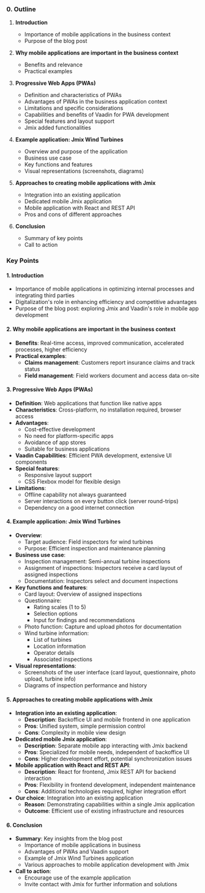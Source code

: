 ### 0. Outline

1. **Introduction**
    - Importance of mobile applications in the business context
    - Purpose of the blog post

2. **Why mobile applications are important in the business context**
    - Benefits and relevance
    - Practical examples

3. **Progressive Web Apps (PWAs)**
    - Definition and characteristics of PWAs
    - Advantages of PWAs in the business application context
    - Limitations and specific considerations
    - Capabilities and benefits of Vaadin for PWA development
    - Special features and layout support
    - Jmix added functionalities

4. **Example application: Jmix Wind Turbines**
    - Overview and purpose of the application
    - Business use case
    - Key functions and features
    - Visual representations (screenshots, diagrams)

5. **Approaches to creating mobile applications with Jmix**
    - Integration into an existing application
    - Dedicated mobile Jmix application
    - Mobile application with React and REST API
    - Pros and cons of different approaches

6. **Conclusion**
    - Summary of key points
    - Call to action

### Key Points

#### 1. Introduction
- Importance of mobile applications in optimizing internal processes and integrating third parties
- Digitalization's role in enhancing efficiency and competitive advantages
- Purpose of the blog post: exploring Jmix and Vaadin's role in mobile app development

#### 2. Why mobile applications are important in the business context
- **Benefits**: Real-time access, improved communication, accelerated processes, higher efficiency
- **Practical examples**:
    - **Claims management**: Customers report insurance claims and track status
    - **Field management**: Field workers document and access data on-site

#### 3. Progressive Web Apps (PWAs)
- **Definition**: Web applications that function like native apps
- **Characteristics**: Cross-platform, no installation required, browser access
- **Advantages**:
    - Cost-effective development
    - No need for platform-specific apps
    - Avoidance of app stores
    - Suitable for business applications
- **Vaadin Capabilities**: Efficient PWA development, extensive UI components
- **Special features**:
    - Responsive layout support
    - CSS Flexbox model for flexible design
- **Limitations**:
    - Offline capability not always guaranteed
    - Server interactions on every button click (server round-trips)
    - Dependency on a good internet connection

#### 4. Example application: Jmix Wind Turbines
- **Overview**:
    - Target audience: Field inspectors for wind turbines
    - Purpose: Efficient inspection and maintenance planning
- **Business use case**:
    - Inspection management: Semi-annual turbine inspections
    - Assignment of inspections: Inspectors receive a card layout of assigned inspections
    - Documentation: Inspectors select and document inspections
- **Key functions and features**:
    - Card layout: Overview of assigned inspections
    - Questionnaire:
        - Rating scales (1 to 5)
        - Selection options
        - Input for findings and recommendations
    - Photo function: Capture and upload photos for documentation
    - Wind turbine information:
        - List of turbines
        - Location information
        - Operator details
        - Associated inspections
- **Visual representations**:
    - Screenshots of the user interface (card layout, questionnaire, photo upload, turbine info)
    - Diagrams of inspection performance and history

#### 5. Approaches to creating mobile applications with Jmix
- **Integration into an existing application**:
    - **Description**: Backoffice UI and mobile frontend in one application
    - **Pros**: Unified system, simple permission control
    - **Cons**: Complexity in mobile view design
- **Dedicated mobile Jmix application**:
    - **Description**: Separate mobile app interacting with Jmix backend
    - **Pros**: Specialized for mobile needs, independent of backoffice UI
    - **Cons**: Higher development effort, potential synchronization issues
- **Mobile application with React and REST API**:
    - **Description**: React for frontend, Jmix REST API for backend interaction
    - **Pros**: Flexibility in frontend development, independent maintenance
    - **Cons**: Additional technologies required, higher integration effort
- **Our choice**: Integration into an existing application
    - **Reason**: Demonstrating capabilities within a single Jmix application
    - **Outcome**: Efficient use of existing infrastructure and resources

#### 6. Conclusion
- **Summary**: Key insights from the blog post
    - Importance of mobile applications in business
    - Advantages of PWAs and Vaadin support
    - Example of Jmix Wind Turbines application
    - Various approaches to mobile application development with Jmix
- **Call to action**:
    - Encourage use of the example application
    - Invite contact with Jmix for further information and solutions
